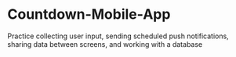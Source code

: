 # Countdown-Mobile-App
Practice collecting user input, sending scheduled push notifications, sharing data between screens, and working with a database
